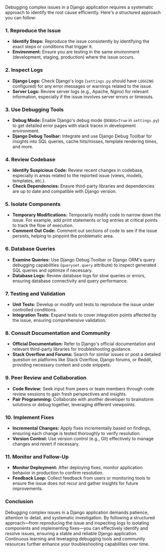 Debugging complex issues in a Django application requires a systematic approach to identify the root cause efficiently. Here's a structured approach you can follow:

### 1. **Reproduce the Issue**

- **Identify Steps:** Reproduce the issue consistently by identifying the exact steps or conditions that trigger it.
- **Environment:** Ensure you are testing in the same environment (development, staging, production) where the issue occurs.

### 2. **Inspect Logs**

- **Django Logs:** Check Django's logs (`settings.py` should have `LOGGING` configured) for any error messages or warnings related to the issue.
- **Server Logs:** Review server logs (e.g., Apache, Nginx) for relevant information, especially if the issue involves server errors or timeouts.

### 3. **Use Debugging Tools**

- **Debug Mode:** Enable Django's debug mode (`DEBUG=True` in `settings.py`) to get detailed error pages with stack traces in development environment.
- **Django Debug Toolbar:** Integrate and use Django Debug Toolbar for insights into SQL queries, cache hits/misses, template rendering times, and more.

### 4. **Review Codebase**

- **Identify Suspicious Code:** Review recent changes in codebase, especially in areas related to the reported issue (views, models, templates, etc.).
- **Check Dependencies:** Ensure third-party libraries and dependencies are up to date and compatible with Django version.

### 5. **Isolate Components**

- **Temporary Modifications:** Temporarily modify code to narrow down the issue. For example, add print statements or log entries at critical points to track the flow of execution.
- **Comment Out Code:** Comment out sections of code to see if the issue persists, helping to pinpoint the problematic area.

### 6. **Database Queries**

- **Examine Queries:** Use Django Debug Toolbar or Django ORM's query debugging capabilities (`queryset.query` attribute) to inspect generated SQL queries and optimize if necessary.
- **Database Logs:** Review database logs for slow queries or errors, ensuring database connectivity and query performance.

### 7. **Testing and Validation**

- **Unit Tests:** Develop or modify unit tests to reproduce the issue under controlled conditions.
- **Integration Tests:** Expand tests to cover integration points affected by the issue, ensuring comprehensive validation.

### 8. **Consult Documentation and Community**

- **Official Documentation:** Refer to Django's official documentation and relevant third-party libraries for troubleshooting guidance.
- **Stack Overflow and Forums:** Search for similar issues or post a detailed question on platforms like Stack Overflow, Django forums, or Reddit, providing necessary context and code snippets.

### 9. **Peer Review and Collaboration**

- **Code Review:** Seek input from peers or team members through code review sessions to gain fresh perspectives and insights.
- **Pair Programming:** Collaborate with another developer to brainstorm solutions or debug together, leveraging different viewpoints.

### 10. **Implement Fixes**

- **Incremental Changes:** Apply fixes incrementally based on findings, ensuring each change is tested thoroughly to verify resolution.
- **Version Control:** Use version control (e.g., Git) effectively to manage changes and revert if necessary.

### 11. **Monitor and Follow-Up**

- **Monitor Deployment:** After deploying fixes, monitor application behavior in production to confirm resolution.
- **Feedback Loop:** Collect feedback from users or monitoring tools to ensure the issue does not recur and gather insights for future improvements.

### Conclusion

Debugging complex issues in a Django application demands patience, attention to detail, and systematic investigation. By following a structured approach—from reproducing the issue and inspecting logs to isolating components and implementing fixes—you can effectively identify and resolve issues, ensuring a stable and reliable Django application. Continuous learning and leveraging debugging tools and community resources further enhance your troubleshooting capabilities over time.